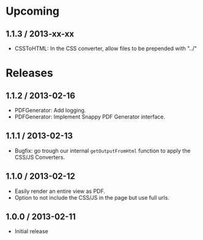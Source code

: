 # Upcoming
## 1.1.3 / 2013-xx-xx
* CSSToHTML: In the CSS converter, allow files to be prepended with "../"

# Releases
## 1.1.2 / 2013-02-16
* PDFGenerator: Add logging.
* PDFGenerator: Implement Snappy PDF Generator interface.

## 1.1.1 / 2013-02-13
* Bugfix: go trough our internal `getOutputFromHtml` function to apply the CSS/JS Converters.

## 1.1.0 / 2013-02-12
* Easily render an entire view as PDF.
* Option to not include the CSS/JS in the page but use full urls.

## 1.0.0 / 2013-02-11
* Initial release
